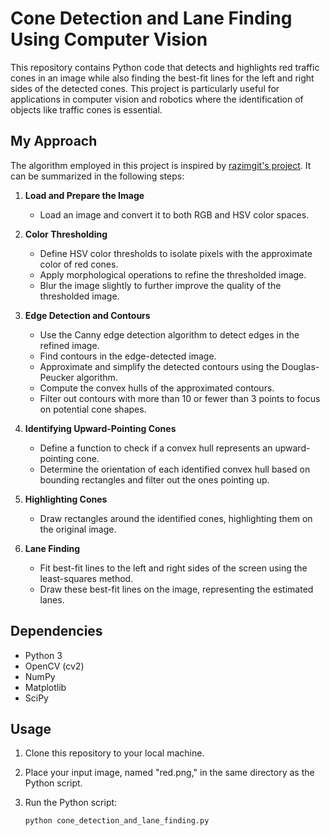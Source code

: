 # Cone Detection and Lane Finding Using Computer Vision

This repository contains Python code that detects and highlights red traffic cones in an image while also finding the best-fit lines for the left and right sides of the detected cones. This project is particularly useful for applications in computer vision and robotics where the identification of objects like traffic cones is essential.

## My Approach

The algorithm employed in this project is inspired by [razimgit's project](https://gist.github.com/razimgit/d9c91edfd1be6420f58a74e1837bde18). It can be summarized in the following steps:

1. **Load and Prepare the Image**
   - Load an image and convert it to both RGB and HSV color spaces.

2. **Color Thresholding**
   - Define HSV color thresholds to isolate pixels with the approximate color of red cones.
   - Apply morphological operations to refine the thresholded image.
   - Blur the image slightly to further improve the quality of the thresholded image.

3. **Edge Detection and Contours**
   - Use the Canny edge detection algorithm to detect edges in the refined image.
   - Find contours in the edge-detected image.
   - Approximate and simplify the detected contours using the Douglas-Peucker algorithm.
   - Compute the convex hulls of the approximated contours.
   - Filter out contours with more than 10 or fewer than 3 points to focus on potential cone shapes.

4. **Identifying Upward-Pointing Cones**
   - Define a function to check if a convex hull represents an upward-pointing cone.
   - Determine the orientation of each identified convex hull based on bounding rectangles and filter out the ones pointing up.

5. **Highlighting Cones**
   - Draw rectangles around the identified cones, highlighting them on the original image.

6. **Lane Finding**
   - Fit best-fit lines to the left and right sides of the screen using the least-squares method.
   - Draw these best-fit lines on the image, representing the estimated lanes.

## Dependencies

- Python 3
- OpenCV (cv2)
- NumPy
- Matplotlib
- SciPy

## Usage

1. Clone this repository to your local machine.

2. Place your input image, named "red.png," in the same directory as the Python script.

3. Run the Python script:

   ```shell
   python cone_detection_and_lane_finding.py
